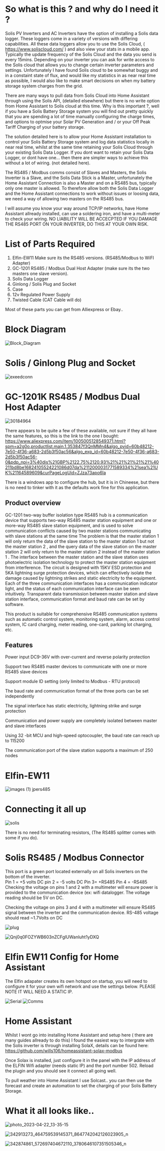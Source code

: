 # So what is this ? and why do I need it ?

Solis PV Inverters and AC Inverters have the option of installing a Solis data logger. These loggers come in a variety of versions with differing capabilities. All these data loggers allow you to use the Solis Cloud, ( https://www.soliscloud.com/ ) and also view your stats in a mobile app. Typically the update frequency of the Solis Cloud and the data you send is every 15mins. Depending on your inverter you can ask for write access to the Solis cloud that allows you to change certain inverter parameters and settings. Unfortunately I have found Solis cloud to be somewhat buggy and in a constaint state of flux, and would like my statistics in as near real time as possible, I would also like to make smart decisions on when my battery storage system charges from the grid.

There are many ways to pull data from Solis Cloud into Home Assistant through using the Solis API, (detailed elsewhere) but there is no write option from Home Assistant to Solis cloud at this time. Why is this important ?, well if you have a Solis Battery Storage system you will find out pretty quickly that you are spending a lot of time manually configuring the charge times, and options to optmise your Solar PV Generation and / or your Off Peak Tariff Charging of your battery storage.

The solution detailed here is to allow your Home Assistant installation to control your Solis Battery Storage system and log data statistics locally in near real time, whilst at the same time retaining your Solis Cloud through your existing Solis Data Logger. If you dont want to retain your Solis Data Logger, or dont have one... then there are simpler ways to achieve this without a lot of wiring. (not detailed here).

The RS485 / Modbus comms consist of Slaves and Masters, the Solis Inverter is a Slave, and the Solis Data Stick is a Master, unfortunately the Home Assistant Connection is also a Master and on a RS485 bus, typically only one master is allowed. To therefore allow both the Solis Data Logger and the Home Assistant connections to work without issues or loosing data, we need a way of allowing two masters on the RS485 bus.

I will assume you know your way around TCP/IP networks, have Home Assistant allready installed, can use a soldering iron, and have a multi-meter to check your wiring. NO LIABILITY WILL BE ACCECPTED IF YOU DAMAGE THE RS485 PORT ON YOUR INVERTER, DO THIS AT YOUR OWN RISK.

# List of Parts Required

 1. Elfin-EW11  Make sure its the RS485 versions. (RS485/Modbus to WiFI Adapter)
 2. GC-1201 RS485 / Modbus Dual Host Adapter (make sure its the two masters one slave version).
 3. Solis Data Logger
 4. Ginlong / Solis Plug and Socket
 5. Case
 6. 12v Regulated Power Supply
 7. Twisted Cable (CAT Cable will do)
 
 Most of these parts you can get from Alliexpress or Ebay..

# Block Diagram

![Block_Diagram](https://user-images.githubusercontent.com/118439620/233854313-77e940e0-4a45-4939-bf61-8ab2cae66072.jpg)

# Solis  / Ginlong Plug and Socket

![exeedconn](https://user-images.githubusercontent.com/118439620/233855102-5a18d3e9-6aa1-44e2-9918-01a01b63efcb.png)

# GC-1201K RS485 / Modbus Dual Host Adapter

![30184964](https://user-images.githubusercontent.com/118439620/233855180-48cb40f2-3c9e-4b50-9c8e-d85f422f4d14.jpg)

There appears to be quite a few of these available,  not sure if they all have the same features, so this is the link to the one I bought: https://www.aliexpress.com/item/1005005128549371.html?spm=a2g0o.productlist.main.1.353847f3QnMMn4&algo_pvid=60b48212-7e50-4f36-a683-2d5b3f50ac56&algo_exp_id=60b48212-7e50-4f36-a683-2d5b3f50ac56-0&pdp_npi=3%40dis%21GBP%2122.75%2120.93%21%21%21%21%21%40211bd8be16824105524221086d07da%2112000031771589334%21sea%21UK%21164589609&curPageLogUid=ZJza73apo6la

There is a windows app to configure the hub, but it is in Chineese, but there is no need to tinker with it as the defaults work fine for this application.

## Product overview

GC-1201 two-way buffer isolation type RS485 hub is a communication device that supports two-way RS485 master station equipment and one or more-way RS485 slave station equipment, and is used to solve communication conflicts caused by two master stations communicating with slave stations at the same time The problem is that the master station 1 will only return the data of the slave station to the master station 1 but not the master station 2 , and the query data of the slave station on the master station 2 will only return to the master station 2 instead of the master station 1 . The interface between the master station and the slave station uses photoelectric isolation technology to protect the master station equipment from interference. The circuit is designed with 15KV ESD protection and 5KA lightning surge protection devices, which can effectively isolate the damage caused by lightning strikes and static electricity to the equipment. Each of the three communication interfaces has a communication indicator light, and the status of each communication interface can be seen intuitively. Transparent data transmission between master station and slave station interface, communication format and baud rate can be set by software.

This product is suitable for comprehensive RS485 communication systems such as automatic control system, monitoring system, alarm, access control system, IC card charging, meter reading, one-card, parking lot charging, etc.

## Features

Power input DC9-36V with over-current and reverse polarity protection

Support two RS485 master devices to communicate with one or more RS485 slave devices

Support module ID setting (only limited to Modbus - RTU protocol)

The baud rate and communication format of the three ports can be set independently

The signal interface has static electricity, lightning strike and surge protection

Communication and power supply are completely isolated between master and slave interfaces

Using 32 -bit MCU and high-speed optocoupler, the baud rate can reach up to 115200

The communication port of the slave station supports a maximum of 250 nodes



# Elfin-EW11

![images (1) jpers485](https://user-images.githubusercontent.com/118439620/233860581-a5dc78f6-2aaa-4502-b845-95e5ef474e98.jpeg)


# Connecting it all up

![solis](https://user-images.githubusercontent.com/118439620/233855405-deb309dd-1b54-49ac-9ebf-71d98e47ed87.jpg)

There is no need for terminating resistors, (The RS485 splitter comes with some if you do).

# Solis RS485 / Modbus Connector

This port is a green port located externally on all Solis inverters on the bottom of the inverter.  
Pin 1 = +5 volts DC
pin 2 = -5 volts DC 
Pin 3= +RS485
Pin 4 = -RS485
Checking the voltage on pins 1 and 2 with a multimeter will ensure power is provided to the communication device (ex: wifi datalogger. The voltage reading should be 5V on DC.
 
Checking the voltage on pins 3 and 4 with a multimeter will ensure RS485 signal between the inverter and the communication device. RS-485 voltage should read ~1.7Volts on DC  
 

![plug](https://user-images.githubusercontent.com/118439620/234095297-eb31c271-2cd4-4ae7-a01a-4713d24f9b78.png)


![Qnj0q0FOZYWB603nZCFglUWanluht1yDXQ](https://user-images.githubusercontent.com/118439620/233996798-17b65f67-b93c-47ab-b19d-1abcf0fe85e6.png)



# Elfin EW11 Config for Home Assistant

The Elfin adapater creates its own hotspot on startup, you will need to configure it for your own wifi network and use the settings below. PLEASE NOTE IT WILL NEED A STATIC IP. 

![Serial](https://user-images.githubusercontent.com/118439620/233855578-d6d0e1ac-9a60-4181-ab72-fd9846071a2f.png)
![Comms](https://user-images.githubusercontent.com/118439620/233855580-b00d36d7-f925-4189-90c5-e3d3ac699f94.png)

# Home Assistant

Whilst I wont go into installing Home Assistant and setup here ( there are many guides allready to do this)
I found the easiest way to intergrate with the Solis inverter is through installing SolaX, details can be found here: https://github.com/wills106/homeassistant-solax-modbus

Once Solax is installed, just configure it in the panel with the IP address of the ELFIN Wifi adapter (needs static IP) and the port number 502. Reload the plugin and you should see it connect all going well.

To pull weather into Home Assistant I use Solcast..   you can then use the forecast and create an automation to set the charging of your Solis Battery Storage.

# What it all looks like..

![photo_2023-04-22_13-35-15](https://user-images.githubusercontent.com/118439620/233856214-688dc7b0-8fbf-49cd-b7b5-9f2588c692e4.jpg)

![342913273_464759539145371_8647742042126023905_n](https://user-images.githubusercontent.com/118439620/233856217-256645e0-d589-4145-813e-c3b004dbac04.jpg)

![342874861_572697404672110_3780646107351505346_n](https://user-images.githubusercontent.com/118439620/233856224-4145d521-abfa-4ecf-b20d-9500fd0f8a14.jpg)
